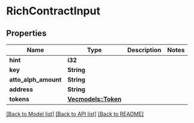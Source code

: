 # RichContractInput

## Properties

Name | Type | Description | Notes
------------ | ------------- | ------------- | -------------
**hint** | **i32** |  | 
**key** | **String** |  | 
**atto_alph_amount** | **String** |  | 
**address** | **String** |  | 
**tokens** | [**Vec<models::Token>**](Token.md) |  | 

[[Back to Model list]](../README.md#documentation-for-models) [[Back to API list]](../README.md#documentation-for-api-endpoints) [[Back to README]](../README.md)


